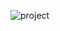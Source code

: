 
![project](https://github.com/GraveGit/Postsnet_backend/assets/76944231/d8a90033-cacf-49ad-a7d6-733d938b1c5b)

